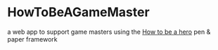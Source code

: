 # HowToBeAGameMaster
a web app to support game masters using the [How to be a hero](https://howtobeahero.de) pen &amp; paper framework
